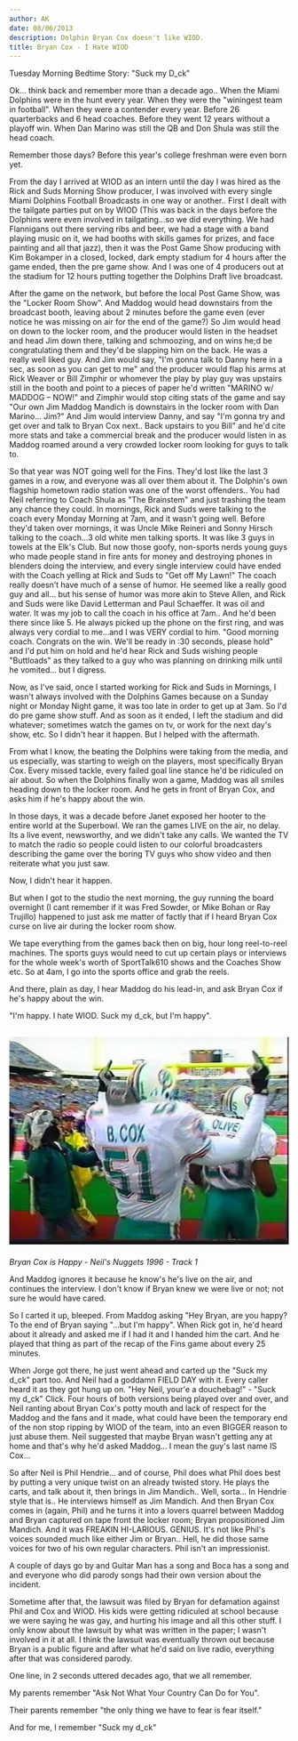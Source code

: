 ```yaml
---
author: AK
date: 08/06/2013
description: Dolphin Bryan Cox doesn't like WIOD.
title: Bryan Cox - I Hate WIOD
---
```


Tuesday Morning Bedtime Story: "Suck my D_ck"

Ok… think back and remember more than a decade ago.. When the Miami Dolphins were in the hunt every year. When they were the "winingest team in football". When they were a contender every year. Before 26 quarterbacks and 6 head coaches. Before they went 12 years without a playoff win. When Dan Marino was still the QB and Don Shula was still the head coach.

Remember those days? Before this year's college freshman were even born yet.

From the day I arrived at WIOD as an intern until the day I was hired as the Rick and Suds Morning Show producer, I was involved with every single Miami Dolphins Football Broadcasts in one way or another.. First I dealt with the tailgate parties put on by WIOD (This was back in the days before the Dolphins were even involved in tailgating…so we did everything. We had Flannigans out there serving ribs and beer, we had a stage with a band playing music on it, we had booths with skills games for prizes, and face painting and all that jazz), then it was the Post Game Show producing with Kim Bokamper in a closed, locked, dark empty stadium for 4 hours after the game ended, then the pre game show. And I was one of 4 producers out at the stadium for 12 hours putting together the Dolphins Draft live broadcast.

After the game on the network, but before the local Post Game Show, was the "Locker Room Show". And Maddog would head downstairs from the broadcast booth, leaving about 2 minutes before the game even (ever notice he was missing on air for the end of the game?) So Jim would head on down to the locker room, and the producer would listen in the headset and head Jim down there, talking and schmoozing, and on wins he;d be congratulating them and they'd be slapping him on the back. He was a really well liked guy. And Jim would say, "I'm gonna talk to Danny here in a sec, as soon as you can get to me" and the producer would flap his arms at Rick Weaver or Bill Zimphir or whomever the play by play guy was upstairs still in the booth and point to a pieces of paper he'd written "MARINO w/ MADDOG – NOW!" and Zimphir would stop citing stats of the game and say "Our own Jim Maddog Mandich is downstairs in the locker room with Dan Marino… Jim?" And Jim would interview Danny, and say "I'm gonna try and get over and talk to Bryan Cox next.. Back upstairs to you Bill" and he'd cite more stats and take a commercial break and the producer would listen in as Maddog roamed around a very crowded locker room looking for guys to talk to.

So that year was NOT going well for the Fins. They'd lost like the last 3 games in a row, and everyone was all over them about it. The Dolphin's own flagship hometown radio station was one of the worst offenders.. You had Neil referring to Coach Shula as "The Brainstem" and just trashing the team any chance they could. In mornings, Rick and Suds were talking to the coach every Monday Morning at 7am, and it wasn't going well. Before they'd taken over mornings, it was Uncle Mike Reineri and Sonny Hirsch talking to the coach…3 old white men talking sports. It was like 3 guys in towels at the Elk's Club. But now those goofy, non-sports nerds young guys who made people stand in fire ants for money and destroying phones in blenders doing the interview, and every single interview could have ended with the Coach yelling at Rick and Suds to "Get off My Lawn!" The coach really doesn’t have much of a sense of humor. He seemed like a really good guy and all… but his sense of humor was more akin to Steve Allen, and Rick and Suds were like David Letterman and Paul Schaeffer. It was oil and water. It was my job to call the coach in his office at 7am.. And he'd been there since like 5. He always picked up the phone on the first ring, and was always very cordial to me…and I was VERY cordial to him. "Good morning coach. Congrats on the win. We'll be ready in :30 seconds, please hold" and I'd put him on hold and he'd hear Rick and Suds wishing people "Buttloads" as they talked to a guy who was planning on drinking milk until he vomited… but I digress.

Now, as I've said, once I started working for Rick and Suds in Mornings, I wasn't always involved with the Dolphins Games because on a Sunday night or Monday Night game, it was too late in order to get up at 3am. So I'd do pre game show stuff. And as soon as it ended, I left the stadium and did whatever; sometimes watch the games on tv, or work for the next day's show, etc. So I didn't hear it happen. But I helped with the aftermath.

From what I know, the beating the Dolphins were taking from the media, and us especially, was starting to weigh on the players, most specifically Bryan Cox. Every missed tackle, every failed goal line stance he'd be ridiculed on air about. So when the Dolphins finally won a game, Maddog was all smiles heading down to the locker room. And he gets in front of Bryan Cox, and asks him if he's happy about the win.

In those days, it was a decade before Janet exposed her hooter to the entire world at the Superbowl. We ran the games LIVE on the air, no delay. Its a live event, newsworthy, and we didn't take any calls. We wanted the TV to match the radio so people could listen to our colorful broadcasters describing the game over the boring TV guys who show video and then reiterate what you just saw.

Now, I didn't hear it happen.

But when I got to the studio the next morning, the guy running the board overnight (I cant remember if it was Fred Sowder, or Mike Bohan or Ray Trujillo) happened to just ask me matter of factly that if I heard Bryan Cox curse on live air during the locker room show.

We tape everything from the games back then on big, hour long reel-to-reel machines. The sports guys would need to cut up certain plays or interviews for the whole week's worth of SportTalk610 shows and the Coaches Show etc. So at 4am, I go into the sports office and grab the reels.

And there, plain as day, I hear Maddog do his lead-in, and ask Bryan Cox if he's happy about the win.

"I'm happy. I hate WIOD. Suck my d_ck, but I'm happy".

## ![Bryan Cox](/src/assets/bryan-cox.jpg)

_Bryan Cox is Happy - Neil's Nuggets 1996 - Track 1_

And Maddog ignores it because he know's he's live on the air, and continues the interview. I don't know if Bryan knew we were live or not; not sure he would have cared.

So I carted it up, bleeped. From Maddog asking "Hey Bryan, are you happy? To the end of Bryan saying "…but I'm happy". When Rick got in, he'd heard about it already and asked me if I had it and I handed him the cart. And he played that thing as part of the recap of the Fins game about every 25 minutes.

When Jorge got there, he just went ahead and carted up the "Suck my d_ck" part too. And Neil had a goddamn FIELD DAY with it. Every caller heard it as they got hung up on. "Hey Neil, your'e a douchebag!" - "Suck my d_ck" Click. Four hours of both versions being played over and over, and Neil ranting about Bryan Cox's potty mouth and lack of respect for the Maddog and the fans and it made, what could have been the temporary end of the non stop ripping by WIOD of the team, into an even BIGGER reason to just abuse them. Neil suggested that maybe Bryan wasn't getting any at home and that's why he'd asked Maddog… I mean the guy's last name IS Cox…

So after Neil is Phil Hendrie… and of course, Phil does what Phil does best by putting a very unique twist on an already twisted story. He plays the carts, and talk about it, then brings in Jim Mandich.. Well, sorta… In Hendrie style that is.. He interviews himself as Jim Mandich. And then Bryan Cox comes in (again, Phil) and he turns it into a lovers quarrel between Maddog and Bryan captured on tape front the locker room; Bryan propositioned Jim Mandich. And it was FREAKIN HI-LARIOUS. GENIUS. It's not like Phil's voices sounded much like either Jim or Bryan.. Hell, he did those same voices for two of his own regular characters. Phil isn't an impressionist.

A couple of days go by and Guitar Man has a song and Boca has a song and and everyone who did parody songs had their own version about the incident.

Sometime after that, the lawsuit was filed by Bryan for defamation against Phil and Cox and WIOD. His kids were getting ridiculed at school because we were saying he was gay, and hurting his image and all this other stuff. I only know about the lawsuit by what was written in the paper; I wasn't involved in it at all. I think the lawsuit was eventually thrown out because Bryan is a public figure and after what he'd said on live radio, everything after that was considered parody.

One line, in 2 seconds uttered decades ago, that we all remember.

My parents remember "Ask Not What Your Country Can Do for You".

Their parents remember "the only thing we have to fear is fear itself."

And for me, I remember "Suck my d_ck"
